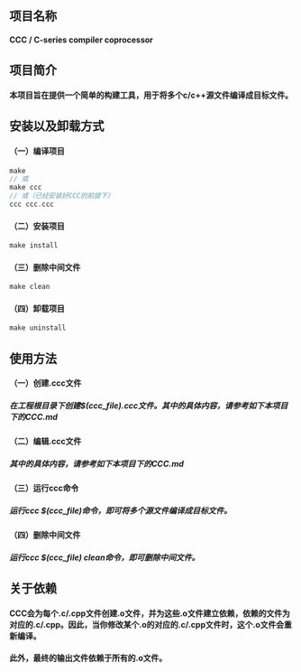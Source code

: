 ## 项目名称
#### CCC / C-series compiler coprocessor

## 项目简介
#### 本项目旨在提供一个简单的构建工具，用于将多个c/c++源文件编译成目标文件。

## 安装以及卸载方式
#### （一）编译项目 
```c
make 
// 或
make ccc 
// 或（已经安装好CCC的前提下）
ccc ccc.ccc
```
#### （二）安装项目
```c
make install
```
#### （三）删除中间文件
```c
make clean
```
#### （四）卸载项目
```c
make uninstall
```

## 使用方法
#### （一）创建.ccc文件
##### 在工程根目录下创建$(ccc_file).ccc文件。其中的具体内容，请参考如下本项目下的CCC.md
#### （二）编辑.ccc文件
##### 其中的具体内容，请参考如下本项目下的CCC.md
#### （三）运行ccc命令
##### 运行ccc $(ccc_file)命令，即可将多个源文件编译成目标文件。
#### （四）删除中间文件
##### 运行ccc $(ccc_file) clean命令，即可删除中间文件。

## 关于依赖
#### CCC会为每个.c/.cpp文件创建.o文件，并为这些.o文件建立依赖，依赖的文件为对应的.c/.cpp。因此，当你修改某个.o的对应的.c/.cpp文件时，这个.o文件会重新编译。
#### 此外，最终的输出文件依赖于所有的.o文件。